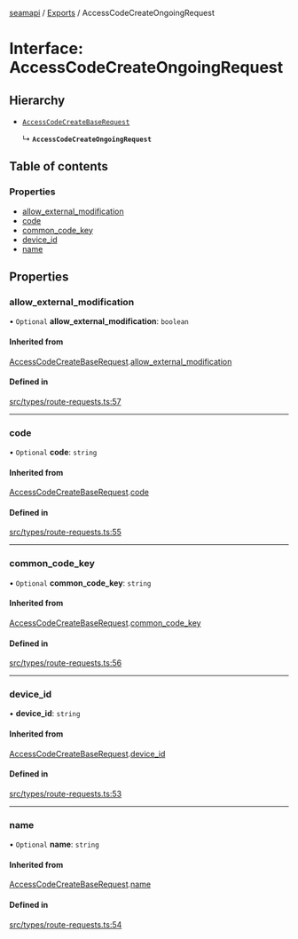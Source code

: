 [seamapi](../README.md) / [Exports](../modules.md) / AccessCodeCreateOngoingRequest

# Interface: AccessCodeCreateOngoingRequest

## Hierarchy

- [`AccessCodeCreateBaseRequest`](AccessCodeCreateBaseRequest.md)

  ↳ **`AccessCodeCreateOngoingRequest`**

## Table of contents

### Properties

- [allow\_external\_modification](AccessCodeCreateOngoingRequest.md#allow_external_modification)
- [code](AccessCodeCreateOngoingRequest.md#code)
- [common\_code\_key](AccessCodeCreateOngoingRequest.md#common_code_key)
- [device\_id](AccessCodeCreateOngoingRequest.md#device_id)
- [name](AccessCodeCreateOngoingRequest.md#name)

## Properties

### allow\_external\_modification

• `Optional` **allow\_external\_modification**: `boolean`

#### Inherited from

[AccessCodeCreateBaseRequest](AccessCodeCreateBaseRequest.md).[allow_external_modification](AccessCodeCreateBaseRequest.md#allow_external_modification)

#### Defined in

[src/types/route-requests.ts:57](https://github.com/seamapi/javascript/blob/main/src/types/route-requests.ts#L57)

___

### code

• `Optional` **code**: `string`

#### Inherited from

[AccessCodeCreateBaseRequest](AccessCodeCreateBaseRequest.md).[code](AccessCodeCreateBaseRequest.md#code)

#### Defined in

[src/types/route-requests.ts:55](https://github.com/seamapi/javascript/blob/main/src/types/route-requests.ts#L55)

___

### common\_code\_key

• `Optional` **common\_code\_key**: `string`

#### Inherited from

[AccessCodeCreateBaseRequest](AccessCodeCreateBaseRequest.md).[common_code_key](AccessCodeCreateBaseRequest.md#common_code_key)

#### Defined in

[src/types/route-requests.ts:56](https://github.com/seamapi/javascript/blob/main/src/types/route-requests.ts#L56)

___

### device\_id

• **device\_id**: `string`

#### Inherited from

[AccessCodeCreateBaseRequest](AccessCodeCreateBaseRequest.md).[device_id](AccessCodeCreateBaseRequest.md#device_id)

#### Defined in

[src/types/route-requests.ts:53](https://github.com/seamapi/javascript/blob/main/src/types/route-requests.ts#L53)

___

### name

• `Optional` **name**: `string`

#### Inherited from

[AccessCodeCreateBaseRequest](AccessCodeCreateBaseRequest.md).[name](AccessCodeCreateBaseRequest.md#name)

#### Defined in

[src/types/route-requests.ts:54](https://github.com/seamapi/javascript/blob/main/src/types/route-requests.ts#L54)
